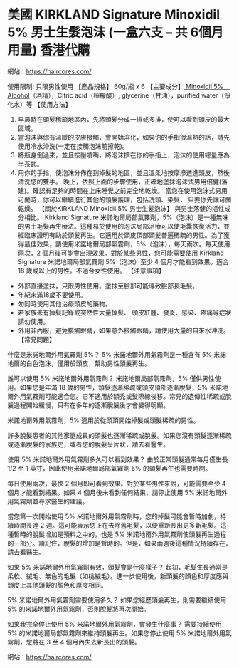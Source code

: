 # 美國 KIRKLAND Signature Minoxidil 5% 男士生髮泡沫 (一盒六支 – 共 6個月用量) [香港代購](https://haircores.com/)

網站：https://haircores.com/

使用限制: 只限男性使用
【產品規格】 60g/瓶 x 6
【主要成分】[ Minoxidil 5%，Alcohol](https://haircores.com/product/%e7%be%8e%e5%9c%8b-kirkland-minoxidil-5-%e7%94%b7%e5%a3%ab%e7%94%9f%e9%ab%ae%e6%b3%a1%e6%b2%ab-%e4%b8%80%e7%9b%92%e5%85%ad%e6%94%af-%e5%85%b1-6%e5%80%8b%e6%9c%88%e7%94%a8%e9%87%8f/)（酒精），Citric acid（檸檬酸）, glycerine（甘油），purified water（淨化水）等
【使用方法】
1. 早晨時在頭髮稀疏地區內，先將頭髮分成一排或多排，使可以看到頭皮的最大區域。
2. 當泡沫與你有溫暖的皮膚接觸，會開始溶化，如果你的手指很溫熱的話，請先使用冷水沖洗(一定在接觸泡沫前擦乾)。
3. 將瓶身倒過來，並且按壓噴嘴，將泡沫擠在你的手指上，泡沫的使用總量應為半茶匙。
4. 用你的手指，使泡沫分佈在到掉髮的地區，並且溫柔地按摩滲透進頭皮，然後清洗您的雙手。
晚上，依照上面的步驟使用，正確地塗抹泡沫式男用倍健(落建)。確認有足夠的時間在上床睡覺之前完全地乾燥。
當您在使用泡沫式男用可蘭時，你可以繼續進行其他的頭髮護理，包括洗頭、染髮， 只要你先讓可蘭乾燥。
【關於KIRKLAND Minoxidil 5% 男士生髮泡沫】
與男士落健的活性成分相比。 Kirkland Signature 米諾地爾局部氣霧劑，5%（泡沫）是一種無味的男士毛髮再生療法。這種易於使用的泡沫局部治療可以使毛囊恢復活力，並經臨床證明有助於頭髮再生。它適用於頭皮頂部頭髮普遍稀疏的男性。為了獲得最佳效果，請使用米諾地爾局部氣霧劑，5%（泡沫），每天兩次。每天使用兩次，2 個月後可能會出現效果。對於某些男性，您可能需要使用 Kirkland Signature 米諾地爾局部氣霧劑 5%（泡沫）至少 4 個月才能看到效果。適合 18 歲或以上的男性。不適合女性使用。
【注意事項】
* 外部直接塗抹，只限男性使用。塗抹至臉部可能導致臉部長毛髮。
* 年紀未滿18歲不要使用。
* 勿同時使用其他治療頭皮的藥物。
* 若家族未有掉髮記錄或突然性大量掉髮、 頭皮紅腫、發炎、感染、疼痛等症狀請勿使用。
* 外用非內服，避免接觸眼睛，如果意外接觸眼睛，請使用大量的自來水沖洗。
【常見問題】

什麼是米諾地爾外用氣霧劑 5%？
5% 米諾地爾外用氣霧劑是一種含有 5% 米諾地爾的白色泡沫，僅用於頭皮，幫助男性頭髮再生。

誰可以使用 5% 米諾地爾外用氣霧劑？
米諾地爾局部氣霧劑，5% 僅供男性使用。如果您是年滿 18 歲的男性，頭髮逐漸稀疏或頭皮頂部逐漸脫髮，5% 米諾地爾外用氣霧劑可能適合您。它不適用於額禿或髮際線後移。常見的遺傳性稀疏或脫髮過程開始緩慢，只有在多年的逐漸脫髮後才會變得明顯。

米諾地爾外用氣霧劑，5% 適用於從頭頂開始掉髮或頭髮稀疏的男性。

許多脫髮患者的其他家庭成員的頭髮也逐漸稀疏或脫髮。如果您沒有頭髮逐漸稀疏或逐漸脫髮的家族史，或者您的脫髮呈片狀，請去看醫生。

使用 5% 米諾地爾外用氣霧劑多久可以看到效果？
由於正常頭髮通常每月僅生長 1/2 至 1 英寸，因此使用米諾地爾局部氣霧劑 5% 的頭髮再生也需要時間。

每日使用兩次，最快 2 個月即可看到效果。對於某些男性來說，可能需要至少 4 個月才能看到結果。如果 4 個月後未看到任何結果，請停止使用 5% 米諾地爾外用氣霧劑並尋求醫生的建議。

當您第一次開始使用 5% 米諾地爾外用氣霧劑時，您的掉髮可能會暫時加劇，持續時間長達 2 週。這可能表示您正在去除舊毛髮，以便重新長出更多新毛髮。這種暫時的脫髮增加是預料之中的，也是 5% 米諾地爾外用氣霧劑使頭髮再生過程的一部分。請記住，脫髮的增加是暫時的。但是，如果兩週後這種情況持續存在，請去看醫生。

如果 5% 米諾地爾外用氣霧劑有效，頭髮會是什麼樣子？
起初，毛髮生長通常是柔軟、絨毛、無色的毛髮（如桃絨毛）。進一步使用後，新頭髮的顏色和厚度應與頭皮上其他頭髮的顏色和厚度相同。

5% 米諾地爾外用氣霧劑需要使用多久？
如果您經歷頭髮再生，則需要繼續使用 5% 的米諾地爾外用氣霧劑，否則脫髮將再次開始。

如果我完全停止使用 5% 米諾地爾外用氣霧劑，會發生什麼事？
需要持續使用 5% 的米諾地爾局部氣霧劑來維持頭髮再生。如果您停止使用 5% 米諾地爾外用氣霧劑，您將在 3 至 4 個月內失去新長出的頭髮。

網站：https://haircores.com/
